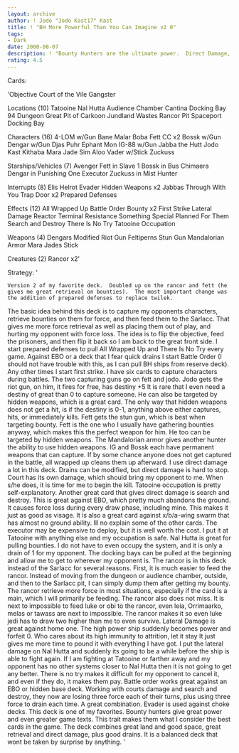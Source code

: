 ```yaml
---
layout: archive
author: ! Jodo "Jodo Kast17" Kast
title: ! "BH More Powerful Than You Can Imagine v2 0"
tags:
- Dark
date: 2000-08-07
description: ! "Bounty Hunters are the ultimate power.  Direct Damage, Capture and Feed."
rating: 4.5
---
```

Cards: 

'Objective Court of the Vile Gangster

Locations (10)
Tatooine
Nal Hutta
Audience Chamber
Cantina
Docking Bay 94
Dungeon
Great Pit of Carkoon
Jundland Wastes
Rancor Pit
Spaceport Docking Bay

Characters (16)
4-LOM w/Gun
Bane Malar
Boba Fett CC x2
Bossk w/Gun
Dengar w/Gun
Djas Puhr
Ephant Mon
IG-88 w/Gun
Jabba the Hutt
Jodo Kast
Kithaba
Mara Jade
Sim Aloo
Vader w/Stick
Zuckuss

Starships/Vehicles (7)
Avenger
Fett in Slave 1
Bossk in Bus
Chimaera
Dengar in Punishing One
Executor
Zuckuss in Mist Hunter

Interrupts (8)
Elis Helrot
Evader
Hidden Weapons x2
Jabbas Through With You
Trap Door x2
Prepared Defenses

Effects (12)
All Wrapped Up
Battle Order
Bounty x2
First Strike
Lateral Damage
Reactor Terminal
Resistance
Something Special Planned For Them
Search and Destroy
There Is No Try
Tatooine Occupation

Weapons (4)
Dengars Modified Riot Gun
Feltiperns Stun Gun
Mandalorian Armor
Mara Jades Stick

Creatures (2)
Rancor x2'

Strategy: '

	Version 2 of my favorite deck.	Doubled up on the rancor and fett (he gives me great retrieval on bounties).  The most important change was the addition of prepared defenses to replace twilek.
   The basic idea behind this deck is to capture my opponents characters, retrieve bounties on them for force, and then feed them to the Sarlacc.  That gives me more force retrieval as well as placing them out of play, and hurting my opponent with force loss.  The idea is to flip the objective, feed the prisoners, and then flip it back so I am back to the great front side.
   I start prepared defenses to pull All Wrapped Up and There Is No Try every game.  Against EBO or a deck that I fear quick drains I start Battle Order (I should not have trouble with this, as I can pull BH ships from reserve deck).  Any other times I start first strike.
   I have six cards to capture characters during battles.  The two capturing guns go on fett and jodo.	Jodo gets the riot gun, on him, it fires for free, has destiny +5  It is rare that I even need a destiny of great than 0 to capture someone.  He can also be targeted by hidden weapons, which is a great card.  The only way that hidden weapons does not get a hit, is if the destiny is 0-1, anything above either captures, hits, or immediately kills.  Fett gets the stun gun, which is best when targeting bounty.  Fett is the one who I usually have gathering bounties anyway, which makes this the perfect weapon for him.	He too can be targeted by hidden weapons.  The Mandalorian armor gives another hunter the ability to use hidden weapons.  IG and Bossk each have permanent weapons that can capture.  If by some chance anyone does not get captured in the battle, all wrapped up cleans them up afterward.
   I use direct damage a lot in this deck.  Drains can be modified, but direct damage is hard to stop.	Court has its own damage, which should bring my opponent to me.  When s/he does, it is time for me to begin the kill.  Tatooine occupation is pretty self-explanatory.	Another great card that gives direct damage is search and destroy.  This is great against EBO, which pretty much abandons the ground.  It causes force loss during every draw phase, including mine.  This makes it just as good as visage.  It is also a great card against x/b/a-wing swarm that has almost no ground ability.
   Ill no explain some of the other cards.  The executor may be expensive to deploy, but it is well worth the cost.  I put it at Tatooine with anything else and my occupation is safe.  Nal Hutta is great for pulling bounties.  I do not have to even occupy the system, and it is only a drain of 1 for my opponent.  The docking bays can be pulled at the beginning and allow me to get to wherever my opponent is.  The rancor is in this deck instead of the Sarlacc for several reasons.  First, it is much easier to feed the rancor.  Instead of moving from the dungeon or audience chamber, outside, and then to the Sarlacc pit, I can simply dump them after getting my bounty.	The rancor retrieve more force in most situations, especially if the card is a main, which I will primarily be feeding.  The rancor also does not miss.  It is next to impossible to feed luke or obi to the rancor, even leia, Orrimaarko, melas or tawass are next to impossible.  The rancor makes it so even luke jedi has to draw two higher than me to even survive.
   Lateral Damage is great against home one.  The high power ship suddenly becomes power and forfeit 0.  Who cares about its high immunity to attrition, let it stay  It just gives me more time to pound it with everything I have got.  I put the lateral damage on Nal Hutta and suddenly its going to be a while before the ship is able to fight again.  If I am fighting at Tatooine or farther away and my opponent has no other systems closer to Nal Hutta then it is not going to get any better.  There is no try makes it difficult for my opponent to cancel it, and even if they do, it makes them pay.
   Battle order works great against an EBO or hidden base deck.  Working with courts damage and search and destroy, they now are losing three force each of their turns, plus using three force to drain each time.  A great combination.
   Evader is used against choke decks.
   This deck is one of my favorites.  Bounty hunters give great power and even greater game texts.  This trait makes them what I consider the best cards in the game.  The deck combines great land and good space, great retrieval and direct damage, plus good drains.  It is a balanced deck that wont be taken by surprise by anything.
'